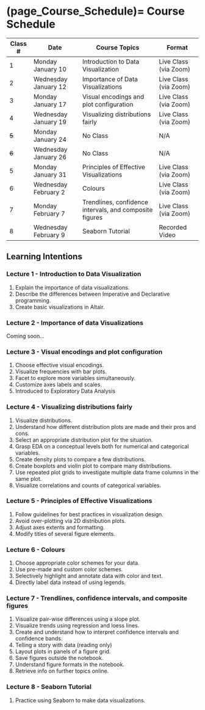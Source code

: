 (page_Course_Schedule)=
Course Schedule
=======================

| Class # | Date                 | Course Topics                                           | Format                |
|---------|----------------------|---------------------------------------------------------|-----------------------|
| 1       | Monday January 10    | Introduction to Data Visualization                      | Live Class (via Zoom) |
| 2       | Wednesday January 12 | Importance of Data Visualizations                       | Live Class (via Zoom) |
| 3       | Monday January 17    | Visual encodings and plot configuration                 | Live Class (via Zoom) |
| 4       | Wednesday January 19 | Visualizing distributions fairly                        | Live Class (via Zoom) |
| ~~5~~   | Monday January 24    | No Class                                                | N/A                   |
| ~~6~~   | Wednesday January 26 | No Class                                                | N/A                   |
| 5       | Monday January 31    | Principles of Effective Visualizations                  | Live Class (via Zoom) |
| 6       | Wednesday February 2 | Colours                                                 | Live Class (via Zoom) |
| 7       | Monday February 7    | Trendlines, confidence intervals, and composite figures | Live Class (via Zoom) |
| 8       | Wednesday February 9 | Seaborn Tutorial                                        | Recorded Video        |

## Learning Intentions

### Lecture 1 - Introduction to Data Visualization

1. Explain the importance of data visualizations.
1. Describe the differences between Imperative and Declarative programming.
1. Create basic visualizations in Altair.

### Lecture 2 - Importance of data Visualizations

Coming soon...

### Lecture 3 - Visual encodings and plot configuration

1. Choose effective visual encodings.
1. Visualize frequencies with bar plots.
1. Facet to explore more variables simultaneously.
1. Customize axes labels and scales.
1. Introduced to Exploratory Data Analysis

### Lecture 4 - Visualizing distributions fairly

1. Visualize distributions.
1. Understand how different distribution plots are made and their pros and cons.
1. Select an appropriate distribution plot for the situation.
1. Grasp EDA on a conceptual levels both for numerical and categorical variables.
1. Create density plots to compare a few distributions.
1. Create boxplots and violin plot to compare many distributions.
1. Use repeated plot grids to investigate multiple data frame columns in the same plot.
1. Visualize correlations and counts of categorical variables.

### Lecture 5 - Principles of Effective Visualizations

1. Follow guidelines for best practices in visualization design.
1. Avoid over-plotting via 2D distribution plots.
1. Adjust axes extents and formatting.
1. Modify titles of several figure elements.

### Lecture 6 - Colours

1. Choose appropriate color schemes for your data.
1. Use pre-made and custom color schemes.
1. Selectively highlight and annotate data with color and text.
1. Directly label data instead of using legends.

### Lecture 7 - Trendlines, confidence intervals, and composite figures

1. Visualize pair-wise differences using a slope plot.
1. Visualize trends using regression and loess lines.
1. Create and understand how to interpret confidence intervals and confidence bands.
1. Telling a story with data (reading only)
1. Layout plots in panels of a figure grid.
1. Save figures outside the notebook.
1. Understand figure formats in the notebook.
1. Retrieve info on further topics online.

### Lecture 8 - Seaborn Tutorial

1. Practice using Seaborn to make data visualizations.